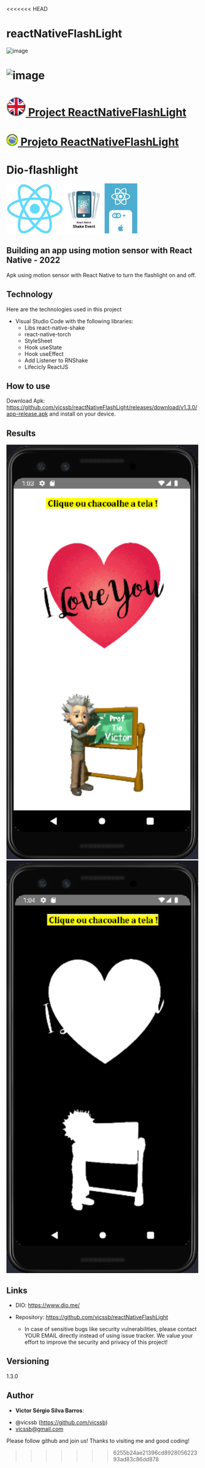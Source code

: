 <<<<<<< HEAD
# reactNativeFlashLight

![image](https://user-images.githubusercontent.com/22839113/173472387-f7fa2898-377e-4f64-8871-940dada395c0.png)

![image](https://user-images.githubusercontent.com/22839113/173501661-4ce7c32f-5dbc-42bd-9d21-a576725a49ee.png)
=======
# <a href="./readme.md"> <img src="./img/LogoUK.png" alt="Logo UK" width="50"/> Project ReactNativeFlashLight </a>

# <a href="./leiame.md"> <img src="./img/logoBrazil.png" alt="Logo Brasil" width="30"/> Projeto ReactNativeFlashLight </a>

# Dio-flashlight

<img src="./img/logoReact.png" alt="Logo INPE" width="148"/> <img src="./img/react-native-shake.png" alt="react-native-shake" width="100"/> <img src="./img/react-native-torch.png" alt="react-native-shake" width="85"/>
 
## Building an app using motion sensor with React Native - 2022
 
Apk using motion sensor with React Native to turn the flashlight on and off.
 
 
## Technology 
 
Here are the technologies used in this project
 
* Visual Studio Code with the following libraries:
  - Libs react-native-shake 
  - react-native-torch
  - StyleSheet
  - Hook useState
  - Hook useEffect
  - Add Listener to RNShake
  - Lifecicly ReactJS
 
## How to use
 
Download Apk: https://github.com/vicssb/reactNativeFlashLight/releases/download/v1.3.0/app-release.apk and install on your device.
 
## Results
 
 <img src="./img/tela1.png" alt="tela1" width="500"/>
 <img src="./img/tela2.png" alt="tela2" width="500"/>
 
 
## Links
 
  - DIO: https://www.dio.me/
  
  - Repository: https://github.com/vicssb/reactNativeFlashLight
    - In case of sensitive bugs like security vulnerabilities, please contact
      YOUR EMAIL directly instead of using issue tracker. We value your effort
      to improve the security and privacy of this project!
 
 
## Versioning
 
1.3.0
 
 
## Author
 
* **Victor Sérgio Silva Barros**: 

- @vicssb (https://github.com/vicssb)
- vicssb@gmail.com
 
Please follow github and join us!
Thanks to visiting me and good coding!
>>>>>>> 6255b24ae21396cd892805622393ad83c86dd878
